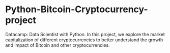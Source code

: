 # Python-Bitcoin-Cryptocurrency-project
Datacamp: Data Scientist with Python.
In this project, we explore the market capitalization of different cryptocurrencies to better understand the growth and impact of Bitcoin and other cryptocurrencies.
